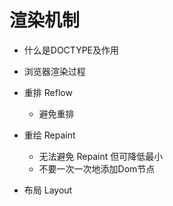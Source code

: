 # 渲染机制

- 什么是DOCTYPE及作用

- 浏览器渲染过程

- 重排 Reflow
  - 避免重排

- 重绘 Repaint
  - 无法避免 Repaint 但可降低最小
  - 不要一次一次地添加Dom节点
- 布局 Layout

